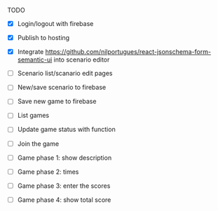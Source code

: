 TODO

- [x] Login/logout with firebase
- [x] Publish to hosting
- [x] Integrate https://github.com/nilportugues/react-jsonschema-form-semantic-ui into scenario editor
- [ ] Scenario list/scanario edit pages
- [ ] New/save scenario to firebase
- [ ] Save new game to firebase
- [ ] List games
- [ ] Update game status with function
- [ ] Join the game
- [ ] Game phase 1: show description
- [ ] Game phase 2: times
- [ ] Game phase 3: enter the scores
- [ ] Game phase 4: show total score

